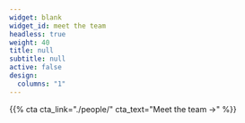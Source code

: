 ```yaml
---
widget: blank
widget_id: meet the team
headless: true
weight: 40
title: null
subtitle: null
active: false
design:
  columns: "1"
---
```


{{% cta cta_link="./people/" cta_text="Meet the team →" %}}
